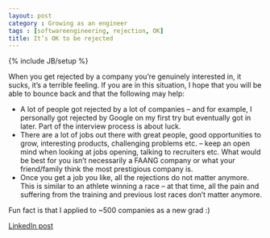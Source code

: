 ```yaml
---
layout: post
category : Growing as an engineer
tags : [softwareengineering, rejection, OK] 
title: It’s OK to be rejected
---
```

{% include JB/setup %}

When you get rejected by a company you’re genuinely interested in, it sucks, it’s a terrible feeling. If you are in this situation, I hope that you will be able to bounce back and that the following may help:

- A lot of people got rejected by a lot of companies – and for example, I personally got rejected by Google on my first try but eventually got in later. Part of the interview process is about luck.
- There are a lot of jobs out there with great people, good opportunities to grow, interesting products, challenging problems etc. – keep an open mind when looking at jobs opening, talking to recruiters etc. What would be best for you isn’t necessarily a FAANG company or what your friend/family think the most prestigious company is.
- Once you get a job you like, all the rejections do not matter anymore. This is similar to an athlete winning a race – at that time, all the pain and suffering from the training and previous lost races don’t matter anymore.

Fun fact is that I applied to ~500 companies as a new grad :)


[LinkedIn post](https://www.linkedin.com/posts/tumichel_growing-as-an-engineer-its-ok-to-be-rejected-activity-7159208290470559744-Vn0u?utm_source=share&utm_medium=member_desktop)
